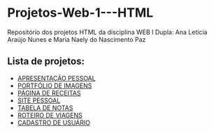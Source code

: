 # Projetos-Web-1---HTML
Repositório dos projetos HTML da disciplina WEB I
Dupla: Ana Letícia Araújo Nunes e Maria Naely do Nascimento Paz

## Lista de projetos:
- [APRESENTAÇÃO PESSOAL](1-APRESENTAÇÃO-PESSOAL/index.html)
- [PORTFÓLIO DE IMAGENS](2-PORTFÓLIO-DE-IMAGENS/index.html)
- [PÁGINA DE RECEITAS](3-PÁGINA-DE-RECEITAS/index.html)
- [SITE PESSOAL](4-SITE-PESSOAL/index.html)
- [TABELA DE NOTAS](5-TABELA-DE-NOTAS/index.html)
- [ROTEIRO DE VIAGENS](6-ROTEIRO-DE-VIAGENS/index.html)
- [CADASTRO DE USUÁRIO](7-CADASTRO-DE-USUÁRIO/index.html)
